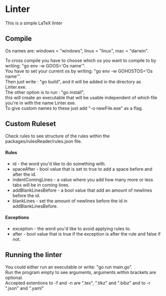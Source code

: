 
# Linter

This is a simple LaTeX linter

## Compile
Os names are: windows = "windows", linux = "linux", mac = "darwin".

To cross compile you have to choose which os you want to compile to by writing: "go env -w GOOS='Os name'".  
You have to set your current os by writing: "go env -w GOHOSTOS='Os name'".  
Then just write : "go build", and it will be added in the directory as Linter.exe.  
The other option is to run : "go install",  
this will create an executable that will be usable independent of which file you're in with the name Linter.exe.  
To give custom names to these just add "-o newFile.exe" as a flag.  


## Custom Ruleset
Check rules to see structure of the rules within the packages/rulesReader/rules.json file.

#### Rules
* id - the word you'd like to do something with.
* spaceAfter - bool value that is set to true to add a space before and after the id.
* indentComingLines - a value where you add how many more or less tabs will be in coming lines.
* addBlankLinesBefore - a bool value that add an amount of newlines before the id.
* blankLines - set the amount of newlines before the id in addBlankLinesBefore.

#### Exceptions
* exception - the word you'd like to avoid applying rules to.
* after - bool value that is true if the exception is after the rule and false if not.


## Running the linter
You could either run an executable or write: "go run main.go".  
Run the program empty to see arguments, arguments within brackets are optional.  
Accepted extentions to -f and -n are ".tex", ".tikz" and ".bibz" and to -r ".json" and ".yaml"